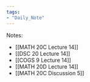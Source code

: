 ```yaml
---
tags:
- "Daily_Note"
---
```

Notes:  
- [[MATH 20C Lecture 14]]  
- [[DSC 20 Lecture 14]]  
- [[COGS 9 Lecture 14]]  
- [[MATH 20D Lecture 14]]  
- [[MATH 20C Discussion 5]]  
